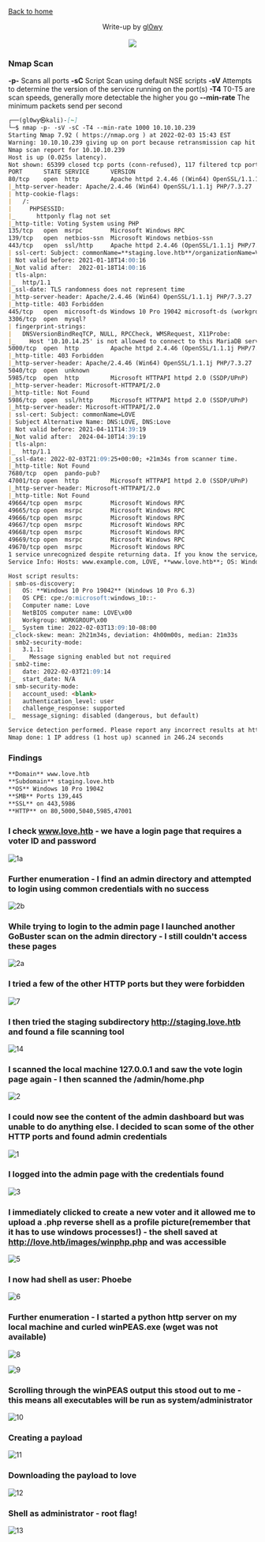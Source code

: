 [Back to home](https://gl0wyy.github.io/HackTheBox/)

<p align="center">
  Write-up by
  <a href="https://app.hackthebox.com/profile/216556">gl0wy</a>
  <br><br>
  <img src="https://user-images.githubusercontent.com/98056797/152444836-64f25e88-70b9-488d-9890-daeb0cef110f.svg">
</p>

### Nmap Scan

**-p-** Scans all ports
**-sC** Script Scan using default NSE scripts
**-sV** Attempts to determine the version of the service running on the port(s)
**-T4** T0-T5 are scan speeds, generally more detectable the higher you go
**--min-rate** The minimum packets send per second

```markdown
┌──(gl0wy㉿kali)-[~]
└─$ nmap -p- -sV -sC -T4 --min-rate 1000 10.10.10.239
Starting Nmap 7.92 ( https://nmap.org ) at 2022-02-03 15:43 EST
Warning: 10.10.10.239 giving up on port because retransmission cap hit (6).
Nmap scan report for 10.10.10.239
Host is up (0.025s latency).
Not shown: 65399 closed tcp ports (conn-refused), 117 filtered tcp ports (no-response)
PORT      STATE SERVICE      VERSION
80/tcp    open  http         Apache httpd 2.4.46 ((Win64) OpenSSL/1.1.1j PHP/7.3.27)
|_http-server-header: Apache/2.4.46 (Win64) OpenSSL/1.1.1j PHP/7.3.27
| http-cookie-flags: 
|   /: 
|     PHPSESSID: 
|_      httponly flag not set
|_http-title: Voting System using PHP
135/tcp   open  msrpc        Microsoft Windows RPC
139/tcp   open  netbios-ssn  Microsoft Windows netbios-ssn
443/tcp   open  ssl/http     Apache httpd 2.4.46 (OpenSSL/1.1.1j PHP/7.3.27)
| ssl-cert: Subject: commonName=**staging.love.htb**/organizationName=ValentineCorp/stateOrProvinceName=m/countryName=in
| Not valid before: 2021-01-18T14:00:16
|_Not valid after:  2022-01-18T14:00:16
| tls-alpn: 
|_  http/1.1
|_ssl-date: TLS randomness does not represent time
|_http-server-header: Apache/2.4.46 (Win64) OpenSSL/1.1.1j PHP/7.3.27
|_http-title: 403 Forbidden
445/tcp   open  microsoft-ds Windows 10 Pro 19042 microsoft-ds (workgroup: WORKGROUP)
3306/tcp  open  mysql?
| fingerprint-strings: 
|   DNSVersionBindReqTCP, NULL, RPCCheck, WMSRequest, X11Probe: 
|_    Host '10.10.14.25' is not allowed to connect to this MariaDB server
5000/tcp  open  http         Apache httpd 2.4.46 (OpenSSL/1.1.1j PHP/7.3.27)
|_http-title: 403 Forbidden
|_http-server-header: Apache/2.4.46 (Win64) OpenSSL/1.1.1j PHP/7.3.27
5040/tcp  open  unknown
5985/tcp  open  http         Microsoft HTTPAPI httpd 2.0 (SSDP/UPnP)
|_http-server-header: Microsoft-HTTPAPI/2.0
|_http-title: Not Found
5986/tcp  open  ssl/http     Microsoft HTTPAPI httpd 2.0 (SSDP/UPnP)
|_http-server-header: Microsoft-HTTPAPI/2.0
| ssl-cert: Subject: commonName=LOVE
| Subject Alternative Name: DNS:LOVE, DNS:Love
| Not valid before: 2021-04-11T14:39:19
|_Not valid after:  2024-04-10T14:39:19
| tls-alpn: 
|_  http/1.1
|_ssl-date: 2022-02-03T21:09:25+00:00; +21m34s from scanner time.
|_http-title: Not Found
7680/tcp  open  pando-pub?
47001/tcp open  http         Microsoft HTTPAPI httpd 2.0 (SSDP/UPnP)
|_http-server-header: Microsoft-HTTPAPI/2.0
|_http-title: Not Found
49664/tcp open  msrpc        Microsoft Windows RPC
49665/tcp open  msrpc        Microsoft Windows RPC
49666/tcp open  msrpc        Microsoft Windows RPC
49667/tcp open  msrpc        Microsoft Windows RPC
49668/tcp open  msrpc        Microsoft Windows RPC
49669/tcp open  msrpc        Microsoft Windows RPC
49670/tcp open  msrpc        Microsoft Windows RPC
1 service unrecognized despite returning data. If you know the service/version, please submit the following fingerprint at https://nmap.org/cgi-bin/submit.cgi?new-service :
Service Info: Hosts: www.example.com, LOVE, **www.love.htb**; OS: Windows; CPE: cpe:/o:microsoft:windows

Host script results:
| smb-os-discovery: 
|   OS: **Windows 10 Pro 19042** (Windows 10 Pro 6.3)
|   OS CPE: cpe:/o:microsoft:windows_10::-
|   Computer name: Love
|   NetBIOS computer name: LOVE\x00
|   Workgroup: WORKGROUP\x00
|_  System time: 2022-02-03T13:09:10-08:00
|_clock-skew: mean: 2h21m34s, deviation: 4h00m00s, median: 21m33s
| smb2-security-mode: 
|   3.1.1: 
|_    Message signing enabled but not required
| smb2-time: 
|   date: 2022-02-03T21:09:14
|_  start_date: N/A
| smb-security-mode: 
|   account_used: <blank>
|   authentication_level: user
|   challenge_response: supported
|_  message_signing: disabled (dangerous, but default)

Service detection performed. Please report any incorrect results at https://nmap.org/submit/ .
Nmap done: 1 IP address (1 host up) scanned in 246.24 seconds
```
### Findings
```markdown
**Domain** www.love.htb
**Subdomain** staging.love.htb
**OS** Windows 10 Pro 19042
**SMB** Ports 139,445
**SSL** on 443,5986
**HTTP** on 80,5000,5040,5985,47001
```
### I check www.love.htb - we have a login page that requires a voter ID and password
![1a](https://user-images.githubusercontent.com/98056797/152440542-776aa497-b3f1-4eaa-9d6e-637bf92c0e44.PNG)

### Further enumeration - I find an admin directory and attempted to login using common credentials with no success
![2b](https://user-images.githubusercontent.com/98056797/152441068-00236554-a2a8-4dda-a49a-60a181b5980b.PNG)

### While trying to login to the admin page I launched another GoBuster scan on the admin directory - I still couldn't access these pages
![2a](https://user-images.githubusercontent.com/98056797/152441237-9bbefa8d-9412-416a-84ed-07ac9fd04392.PNG)

### I tried a few of the other HTTP ports but they were forbidden
![7](https://user-images.githubusercontent.com/98056797/152441421-41b03c32-bef8-43a2-8698-b38ed1872738.PNG)

### I then tried the staging subdirectory http://staging.love.htb and found a file scanning tool
![14](https://user-images.githubusercontent.com/98056797/152441618-549f9048-6216-4b69-a994-135f3edd50f5.PNG)

### I scanned the local machine 127.0.0.1 and saw the vote login page again - I then scanned the /admin/home.php
![2](https://user-images.githubusercontent.com/98056797/152441774-d9479190-07fa-4193-98ba-cbd290a501ea.PNG)

### I could now see the content of the admin dashboard but was unable to do anything else. I decided to scan some of the other HTTP ports and found admin credentials
![1](https://user-images.githubusercontent.com/98056797/152441887-cd738da5-5f8b-4cf3-974a-7ff7cac88681.PNG)

### I logged into the admin page with the credentials found
![3](https://user-images.githubusercontent.com/98056797/152441933-a5307db5-684e-402e-adeb-a3c7a90d8733.PNG)

### I immediately clicked to create a new voter and it allowed me to upload a .php reverse shell as a profile picture(remember that it has to use windows processes!) - the shell saved at http://love.htb/images/winphp.php and was accessible
![5](https://user-images.githubusercontent.com/98056797/152442039-bc4593a5-08ca-40a7-9065-703ed8b23153.PNG)

### I now had shell as user: Phoebe
![6](https://user-images.githubusercontent.com/98056797/152442061-48effe66-9d68-4e81-8f14-4a5721513889.PNG)

### Further enumeration - I started a python http server on my local machine and curled winPEAS.exe (wget was not available)
![8](https://user-images.githubusercontent.com/98056797/152442281-b33039ec-1f8a-4a93-b071-374453f1270a.PNG)

![9](https://user-images.githubusercontent.com/98056797/152442289-d66a6466-7b39-4198-b043-3bb55fb48cf1.PNG)

### Scrolling through the winPEAS output this stood out to me - this means all executables will be run as system/administrator
![10](https://user-images.githubusercontent.com/98056797/152442329-2a56fb20-7fc8-48df-8443-283ad31577b7.PNG)

### Creating a payload
![11](https://user-images.githubusercontent.com/98056797/152442412-a1ace076-777e-41ee-b043-37844871f88a.PNG)

### Downloading the payload to love
![12](https://user-images.githubusercontent.com/98056797/152442432-11fccdca-1748-4e79-8820-8f05daac37f8.PNG)

### Shell as administrator - root flag!
![13](https://user-images.githubusercontent.com/98056797/152442467-ca05b71e-f176-4a82-a2be-a936b18dbd24.PNG)


